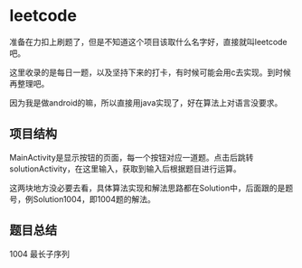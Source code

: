 # leetcode

准备在力扣上刷题了，但是不知道这个项目该取什么名字好，直接就叫leetcode吧。

这里收录的是每日一题，以及坚持下来的打卡，有时候可能会用c去实现。到时候再整理吧。

因为我是做android的嘛，所以直接用java实现了，好在算法上对语言没要求。

## 项目结构

MainActivity是显示按钮的页面，每一个按钮对应一道题。点击后跳转solutionActivity，在这里输入，获取到输入后根据题目进行运算。

这两块地方没必要去看，具体算法实现和解法思路都在Solution中，后面跟的是题号，例Solution1004，即1004题的解法。

## 题目总结

1004 最长子序列